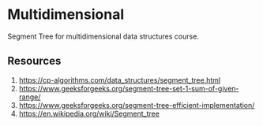 # Multidimensional
Segment Tree for multidimensional data structures course.

## Resources
1. https://cp-algorithms.com/data_structures/segment_tree.html
2. https://www.geeksforgeeks.org/segment-tree-set-1-sum-of-given-range/
3. https://www.geeksforgeeks.org/segment-tree-efficient-implementation/
4. https://en.wikipedia.org/wiki/Segment_tree
